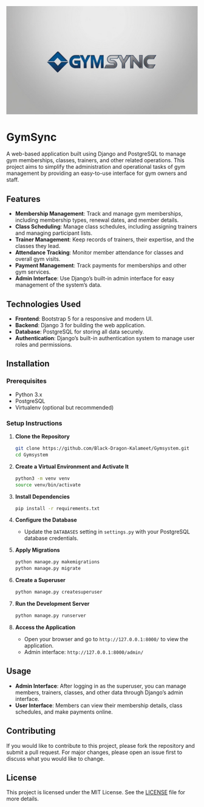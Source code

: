 ![Gym Management System Logo](project_logo.jpg)

# GymSync

A web-based application built using Django and PostgreSQL to manage gym memberships, classes, trainers, and other related operations. This project aims to simplify the administration and operational tasks of gym management by providing an easy-to-use interface for gym owners and staff.

## Features

- **Membership Management**: Track and manage gym memberships, including membership types, renewal dates, and member details.
- **Class Scheduling**: Manage class schedules, including assigning trainers and managing participant lists.
- **Trainer Management**: Keep records of trainers, their expertise, and the classes they lead.
- **Attendance Tracking**: Monitor member attendance for classes and overall gym visits.
- **Payment Management**: Track payments for memberships and other gym services.
- **Admin Interface**: Use Django’s built-in admin interface for easy management of the system’s data.

## Technologies Used

- **Frontend**: Bootstrap 5 for a responsive and modern UI.
- **Backend**: Django 3 for building the web application.
- **Database**: PostgreSQL for storing all data securely.
- **Authentication**: Django’s built-in authentication system to manage user roles and permissions.

## Installation

### Prerequisites

- Python 3.x
- PostgreSQL
- Virtualenv (optional but recommended)

### Setup Instructions

1. **Clone the Repository**

   ```bash
   git clone https://github.com/Black-Dragon-Kalameet/Gymsystem.git
   cd Gymsystem
   ```

2. **Create a Virtual Environment and Activate It**

   ```bash
   python3 -m venv venv
   source venv/bin/activate
   ```

3. **Install Dependencies**

   ```bash
   pip install -r requirements.txt
   ```

4. **Configure the Database**
   - Update the `DATABASES` setting in `settings.py` with your PostgreSQL database credentials.

5. **Apply Migrations**

   ```bash
   python manage.py makemigrations
   python manage.py migrate
   ```

6. **Create a Superuser**

   ```bash
   python manage.py createsuperuser
   ```

7. **Run the Development Server**

   ```bash
   python manage.py runserver
   ```

8. **Access the Application**
   - Open your browser and go to `http://127.0.0.1:8000/` to view the application.
   - Admin interface: `http://127.0.0.1:8000/admin/`

## Usage

- **Admin Interface**: After logging in as the superuser, you can manage members, trainers, classes, and other data through Django’s admin interface.
- **User Interface**: Members can view their membership details, class schedules, and make payments online.

## Contributing

If you would like to contribute to this project, please fork the repository and submit a pull request. For major changes, please open an issue first to discuss what you would like to change.

## License

This project is licensed under the MIT License. See the [LICENSE](https://opensource.org/license/mit) file for more details.
